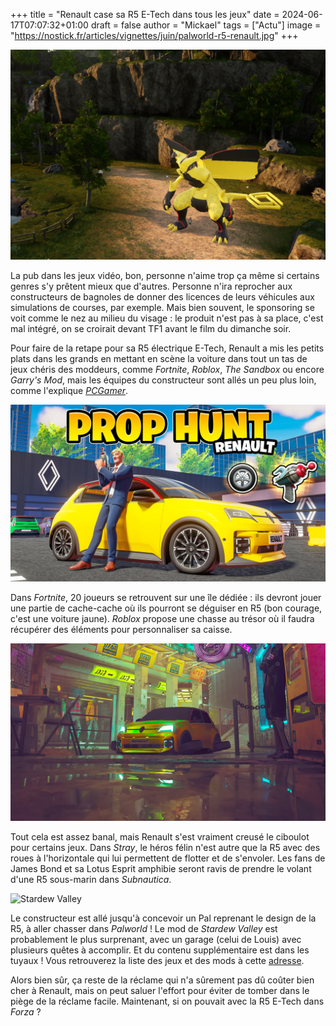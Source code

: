 +++
title = "Renault case sa R5 E-Tech dans tous les jeux"
date = 2024-06-17T07:07:32+01:00
draft = false
author = "Mickael"
tags = ["Actu"]
image = "https://nostick.fr/articles/vignettes/juin/palworld-r5-renault.jpg"
+++

![Palworld](palworld-r5-renault.jpg "Ceci est une R5 E-Tech (observez le bout de la queue qui reprend le logo Renault).") 

La pub dans les jeux vidéo, bon, personne n'aime trop ça même si certains genres s'y prêtent mieux que d'autres. Personne n'ira reprocher aux constructeurs de bagnoles de donner des licences de leurs véhicules aux simulations de courses, par exemple. Mais bien souvent, le sponsoring se voit comme le nez au milieu du visage : le produit n'est pas à sa place, c'est mal intégré, on se croirait devant TF1 avant le film du dimanche soir.

Pour faire de la retape pour sa R5 électrique E-Tech, Renault a mis les petits plats dans les grands en mettant en scène la voiture dans tout un tas de jeux chéris des moddeurs, comme *Fortnite*, *Roblox*, *The Sandbox* ou encore *Garry's Mod*, mais les équipes du constructeur sont allés un peu plus loin, comme l'explique *[PCGamer](https://www.pcgamer.com/gaming-industry/game-development/while-other-companies-do-expensive-crossovers-with-fortnite-renaults-been-modding-its-little-electric-car-into-garrys-mod-palworld-and-stardew-valleyand-the-mods-actually-look-good/)*.

![Fortnite](fortnite-r5-renault.jpg "Dans Fortnite.") 

Dans *Fortnite*, 20 joueurs se retrouvent sur une île dédiée : ils devront jouer une partie de cache-cache où ils pourront se déguiser en R5 (bon courage, c'est une voiture jaune). *Roblox* propose une chasse au trésor où il faudra récupérer des éléments pour personnaliser sa caisse.

![Stray](Stray-r5-renault.jpg "Dans Stray.") 

Tout cela est assez banal, mais Renault s'est vraiment creusé le ciboulot pour certains jeux. Dans *Stray*, le héros félin n'est autre que la R5 avec des roues à l'horizontale qui lui permettent de flotter et de s'envoler. Les fans de James Bond et sa Lotus Esprit amphibie seront ravis de prendre le volant d'une R5 sous-marin dans *Subnautica*.

![Stardew Valley](Stardew-Valley-r5-renault.jpg "Dans Stardew Valley.") 

Le constructeur est allé jusqu'à concevoir un Pal reprenant le design de la R5, à aller chasser dans *Palworld* ! Le mod de *Stardew Valley* est probablement le plus surprenant, avec un garage (celui de Louis) avec plusieurs quêtes à accomplir. Et du contenu supplémentaire est dans les tuyaux ! Vous retrouverez la liste des jeux et des mods à cette [adresse](https://www.renault.co.uk/electric-vehicles/r5-e-tech-electric/renault5-modding11.html).

Alors bien sûr, ça reste de la réclame qui n'a sûrement pas dû coûter bien cher à Renault, mais on peut saluer l'effort pour éviter de tomber dans le piège de la réclame facile. Maintenant, si on pouvait avec la R5 E-Tech dans *Forza* ?